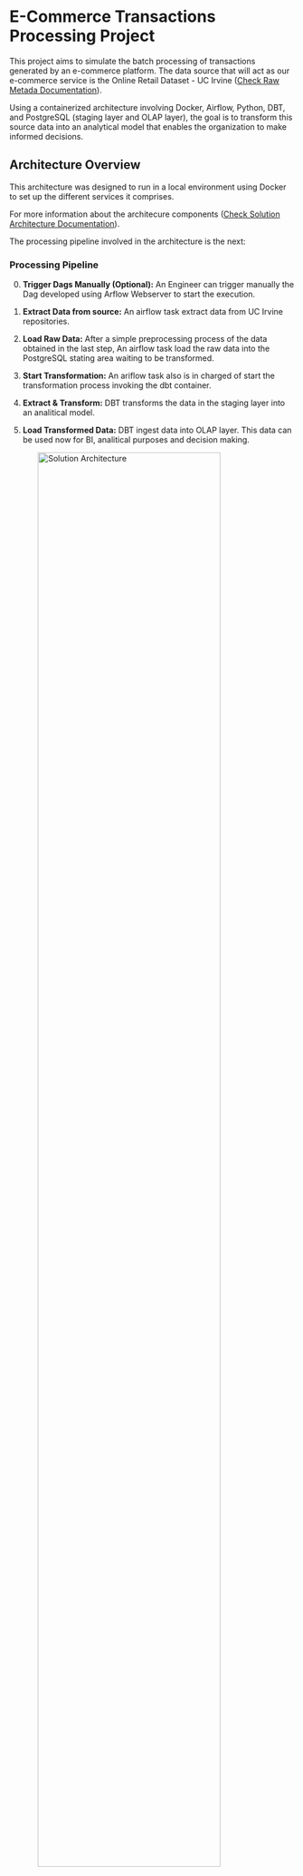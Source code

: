 # E-Commerce Transactions Processing Project

This project aims to simulate the batch processing of transactions generated by an e-commerce platform. The data source that will act as our e-commerce service is the Online Retail Dataset - UC Irvine ([Check Raw Metada Documentation](project_documentation/data_modeling/raw_metada_doc.md)). 

Using a containerized architecture involving Docker, Airflow, Python, DBT, and PostgreSQL (staging layer and OLAP layer), the goal is to transform this source data into an analytical model that enables the organization to make informed decisions.

## Architecture Overview

This architecture was designed to run in a local environment using Docker to set up the different services it comprises.

For more information about the architecure components ([Check Solution Architecture Documentation](project_documentation/architechture_documentation/solution_architecture.md)).

The processing pipeline involved in the architecture is the next:

### Processing Pipeline

0. **Trigger Dags Manually (Optional):** An Engineer can trigger manually the Dag developed using Arflow Webserver to start the execution.

1. **Extract Data from source:** An airflow task extract data from UC Irvine repositories.

2. **Load Raw Data:** After a simple preprocessing process of the data obtained in the last step, An airflow task load the raw data into the PostgreSQL stating area waiting to be transformed.

3. **Start Transformation:** An ariflow task also is in charged of start the transformation process invoking the dbt container.

4. **Extract & Transform:** DBT transforms the data in the staging layer into an analitical model.

5. **Load Transformed Data:** DBT ingest data into OLAP layer. This data can be used now for BI, analitical purposes and decision making.

<img src="project_documentation/architechture_documentation/solution_architechture.png" alt="Solution Architecture" style="display: block; margin-left: auto; margin-right: auto; width: 80%;">



## OLAP Layer - Star Model

The raw data is transformed into an star schema thats going to be stored in the postgres OLAP Layer. This new denormalized model allows for more agile queries that will support the company in the process of becoming a data-driven company.

For more information [Check OLAP Data Model & Metadata Documentation](project_documentation/data_modeling/olap_metadata_doc.md)

<img src="project_documentation/data_modeling/OLAP_star_model.png" alt="OLAP Star Model" style="display: block; margin-left: auto; margin-right: auto; width: 70%;">

## Repository Structure

## Folder Structure

### `airflow/`
Contains all necessary files for setting up and configuring Apache Airflow, including:
- **DAGs** (Directed Acyclic Graphs): Defines the ETL workflows.
- **Logs**: Airflow log files.
- **requirements.txt**: Python dependencies for Airflow.

### `dbt/`
Contains the DBT project responsible for managing data transformations:
- **models/**: DBT SQL models that define the data transformation logic.
- **profiles.yml**: Configuration for connecting to the database.


### `postgres/`
Contains SQL scripts and configuration files for setting up PostgreSQL databases:
- **init.sql.template**: SQL scripts for initializing staging and OLAP databases.
- **init_sql_template.sh**: Shell script to set up the database environment..

### `project_documentation/`
A directory containing project-related documentation:
- Architecture diagrams.
- Workflow descriptions.
- User and technical manuals.

## Root Files

- **`.gitignore`**  
  Specifies which files and directories to exclude from version control, such as logs, environment files, and virtual environments.

- **`Dockerfile`**  
  Dockerfile for building the base image for the Airflow container, ensuring all dependencies are installed and configured.

- **`Dockerfile.dbt`**  
  Custom Dockerfile for building the DBT container, isolating DBT-specific dependencies.

- **`Makefile`**  
  A makefile to automate common tasks, including:
  - Building Docker images.
  - Running or cleaning up containers.
  - Checking dependencies like Python and Docker installations.

- **`README.md`**  
  The primary documentation for the project, including:
  - Overview of the repository.
  - Setup and installation instructions.
  - Usage details.

- **`docker-compose.yml`**  
  Defines and configures the services required to run the pipeline, including:
  - Airflow webserver and scheduler.
  - DBT container.
  - PostgreSQL containers for staging and OLAP layers.

- **`pre-commit-config.yaml`**  
  Configuration for pre-commit hooks, ensuring code quality standards such as linting and formatting.

- **`requirements.txt`**  
  A list of Python dependencies required for the project, ensuring a consistent environment across all contributors.

## CI/CD Approach

A Makefile was generated to provide a set of targets for managing Docker Compose deployments in a Python and Docker environment. It simplifies tasks such as checking for required dependencies (Python and Docker), building and starting Docker containers, running DBT tasks, and cleaning up unused Docker resources. It is particularly useful for automating deployment pipelines in a Continuous Integration/Continuous Deployment (CI/CD) environment.

Notes: you have to det up a linux windows subsystem fisrt if you are working with windows

[Check Execution demonstration screenshots](project_documentation/execution_examples/execution_examples.md).

### Key Components and Purpose

1. **Automated Dependency Checks**:
   - Ensures that the required dependencies (Python and Docker) are installed before starting the build process, preventing errors from missing dependencies.

2. **Automated Builds and Deployments**:
   - The `build`, `up`, `restart`, and `rebuild` targets help automate the process of building, deploying, and restarting services, which are key steps in any CI/CD pipeline. This eliminates the need for manual intervention and reduces errors during deployment.

3. **System Cleanup**:
   - The `clean` and `stop` targets help in cleaning up unused Docker resources, ensuring that system resources are not wasted by lingering containers, networks, or volumes, which is critical for maintaining a clean and efficient environment during continuous deployment.

4. **Real-time Monitoring**:
   - The `logs` target allows the real-time monitoring of services, which is important for debugging and ensuring the services are functioning as expected during the CI/CD process.

5. **DBT Task Execution**:
   - The `dbt` target ensures that data transformation tasks can be executed within the Docker environment, making the deployment of data-related tasks part of the CI/CD pipeline.

### Example Targets

```bash
# Build the Docker images and start the services
make build   # This will build the Docker images defined in the Makefile and start the services.
# Restart services if needed
make restart  # Restarts the services, useful when you need to apply changes without fully stopping.
# Stop the services
make stop     # Stops all running services, which can be used to pause or shut down your environment.
# Clean up Docker resources
make clean    # Removes unused Docker resources such as stopped containers, networks, and dangling images.
# View logs for services
make logs     # Displays the logs of the running services to help you troubleshoot or monitor service output.
# Run DBT tasks
make dbt      # Runs the DBT (Data Build Tool) tasks defined in the Makefile, typically for transforming data.
```

## Suggested architecture changes for real-world implementations

This solution was designed to run in a local environment, which is suitable for testing and development purposes. However, for a real-world implementation, this setup might not be the most appropriate. A cloud-based environment using serverless services on AWS could significantly enhance scalability, reliability, and maintainability. 

### Suggested Cloud Architecture:

- **Orchestration:**  
  Utilize **Amazon Managed Workflows for Apache Airflow (MWAA)** for orchestrating workflows. MWAA provides a fully managed service for Apache Airflow, reducing the operational overhead of managing Airflow infrastructure.

- **Data Lakes:**  
  Replace the local file storage with **AWS S3** for scalable, durable, and cost-effective storage of raw and processed data.

- **Computing:**  
  Leverage **AWS Glue Jobs** for data processing and transformations. AWS Glue supports **PySpark**, which is ideal for heavy workloads, offering distributed processing and integration with other AWS services.

- **Data Warehouse:**  
  Migrate to **Amazon Redshift** for analytics and business intelligence use cases. Redshift provides a fully managed, petabyte-scale data warehouse solution with powerful querying capabilities.

### Data Quality and Monitoring

- **Data Validation Framework:**  
  Incorporate a framework like **Great Expectations** to enforce data quality checks and validations. This ensures the integrity and reliability of your data pipeline.

- **Data Quality Monitoring:**  
  Use services like **Amazon QuickSight** to visualize and monitor data quality metrics. Dashboards can provide insights into validation results, anomalies, and overall pipeline health.

### Benefits of This Approach

- Reduced operational complexity with serverless and managed services.
- Scalability to handle larger workloads and datasets.
- Enhanced reliability, as cloud services provide fault tolerance and high availability.
- Seamless integration of data quality and monitoring tools for proactive issue detection.

This approach ensures a robust and production-ready architecture suitable for real-world data engineering workflows.

## Relevant commands to check status on container services

These commands help you manage your Docker containers, Airflow DAGs, DBT workflows, and Python virtual environments efficiently.

### Docker Commands

```bash
# Lists all running Docker containers
docker ps  # Shows currently running containers.
# Lists all Docker containers, including stopped ones
docker ps -a  # Shows all containers, whether running or stopped.
# Builds and starts the services defined in the docker-compose.yml file
docker-compose up --build  # Builds images (if needed) and starts the services.
# Builds and starts the services in detached mode (runs in the background)
docker-compose up --build -d  # Runs the services in detached mode, allowing you to continue using the terminal.
# Stops and removes containers, networks, and volumes defined in the docker-compose.yml file
docker-compose down -v  # Stops the services and removes all related containers, networks, and volumes.
```

### Airflow Commands

```bash
# Lists all the DAGs (Directed Acyclic Graphs) currently available in Airflow
docker exec -it airflow airflow dags list  # Shows all the DAGs currently available in the Airflow instance.
# Lists any errors encountered when importing DAGs into Airflow
docker exec -it airflow_webserver airflow dags list-import-errors  # Displays any errors that occurred during DAG import.
```

### DBT Commands

```bash
# Opens a bash shell inside the DBT container
docker exec -it dbt-container bash  # Starts a bash shell session inside the DBT container for interactive work.
# Runs a debug check in the DBT container to ensure your project is configured correctly
docker exec -it dbt-container dbt debug  # Executes a DBT debug check to verify the project configuration and environment.
```

#### DBT Workflow Commands

```bash
# Checks the DBT project's health and connectivity to the database
dbt debug  # Verifies the configuration of the DBT project, including database connection and environment settings.
# Compiles the DBT project, preparing it for execution
dbt compile  # Compiles the DBT project without running transformations, useful for checking the SQL queries before execution.
# Executes the DBT project, running the SQL transformations on the database
dbt run  # Runs the DBT project, executing the SQL models and transformations on the database.
```

### Python Virtual Environment Commands

```bash
# Creates a new virtual environment in the 'venv' directory
python -m venv venv  # Initializes a new Python virtual environment in the 'venv' directory.
# Activates the virtual environment on Windows
.\venv\Scripts\activate  # Activates the virtual environment on Windows (for Command Prompt or PowerShell).
# Deactivates the current Python virtual environment
deactivate  #